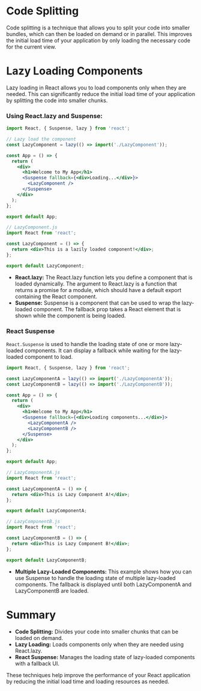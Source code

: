 <h1>Code Splitting</h1>

Code splitting is a technique that allows you to split your code into smaller bundles, which can then be loaded on demand or in parallel. This improves the initial load time of your application by only loading the necessary code for the current view.

<h1>Lazy Loading Components</h1>

Lazy loading in React allows you to load components only when they are needed. This can significantly reduce the initial load time of your application by splitting the code into smaller chunks.

<h3>Using React.lazy and Suspense:</h3>

```jsx
import React, { Suspense, lazy } from 'react';

// Lazy load the component
const LazyComponent = lazy(() => import('./LazyComponent'));

const App = () => {
  return (
    <div>
      <h1>Welcome to My App</h1>
      <Suspense fallback={<div>Loading...</div>}>
        <LazyComponent />
      </Suspense>
    </div>
  );
};

export default App;
```
```jsx
// LazyComponent.js
import React from 'react';

const LazyComponent = () => {
  return <div>This is a lazily loaded component!</div>;
};

export default LazyComponent;
```

- **React.lazy:** The React.lazy function lets you define a component that is loaded dynamically. The argument to React.lazy is a function that returns a promise for a module, which should have a default export containing the React component.
- **Suspense:** Suspense is a component that can be used to wrap the lazy-loaded component. The fallback prop takes a React element that is shown while the component is being loaded.

<h3>React Suspense</h3>

`React.Suspense` is used to handle the loading state of one or more lazy-loaded components. It can display a fallback while waiting for the lazy-loaded component to load.

```jsx
import React, { Suspense, lazy } from 'react';

const LazyComponentA = lazy(() => import('./LazyComponentA'));
const LazyComponentB = lazy(() => import('./LazyComponentB'));

const App = () => {
  return (
    <div>
      <h1>Welcome to My App</h1>
      <Suspense fallback={<div>Loading components...</div>}>
        <LazyComponentA />
        <LazyComponentB />
      </Suspense>
    </div>
  );
};

export default App;
```
```jsx
// LazyComponentA.js
import React from 'react';

const LazyComponentA = () => {
  return <div>This is Lazy Component A!</div>;
};

export default LazyComponentA;
```
```jsx
// LazyComponentB.js
import React from 'react';

const LazyComponentB = () => {
  return <div>This is Lazy Component B!</div>;
};

export default LazyComponentB;
```

- **Multiple Lazy-Loaded Components:** This example shows how you can use Suspense to handle the loading state of multiple lazy-loaded components. The fallback is displayed until both LazyComponentA and LazyComponentB are loaded.

<h1>Summary</h1>

- **Code Splitting:** Divides your code into smaller chunks that can be loaded on demand.
- **Lazy Loading:** Loads components only when they are needed using React.lazy.
- **React Suspense:** Manages the loading state of lazy-loaded components with a fallback UI.

These techniques help improve the performance of your React application by reducing the initial load time and loading resources as needed.
